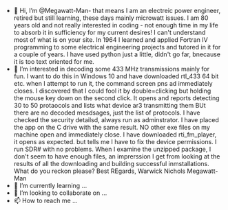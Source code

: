 - 👋 Hi, I’m @Megawatt-Man- that means I am an electreic power engineer, retired but still learning, these days mainly microwatt issues. I am 80 years old and not really interested in coding - not enough time in my life to absorb it in sufficiency for my current desires! I can't understand most of what is on your site. In 1964 I learned and applied Fortran IV programming to some electrical engineering projects and tutored in it for a couple of years. I have used python just a little, didn't go far, bnecause it is too text oriented for me. 
- 👀 I’m interested in decoding some 433 MHz transmissions mainly for fun. I want to do this in Windows 10 and have downloaded rtl_433 64 bit etc. when I attempt to run it, the command screen pns ad immediately closes. I discovered that I could fool it by double=clicking but holding the mouse key down on the second click. It opens and reports detecting 30 to 50 protaocols and lists what device ar3 transmitting them BUt there are no decoded mesdsages, just the list of protocols. 
I have checked the security detailsd, always run as adminstrator. I have placed the app on the C drive with the same result. NO other exe files on my machine open and immediately close. I have downloaded rti_fm_player, it opens as expected. but tells me I have to fix the device permissions.  I run SDR# with no problems.
When I examine the unzipped package, I don't seem to have enough files, an imprerssion I get from looking at the results of all the downloading and building successful inmstallations. What do you reckon please? Best REgards, Warwick Nichols
Megawatt-Man
- 🌱 I’m currently learning ...
- 💞️ I’m looking to collaborate on ...
- 📫 How to reach me ...

<!---
Megawatt-Man/Megawatt-Man is a ✨ special ✨ repository because its `README.md` (this file) appears on your GitHub profile.
You can click the Preview link to take a look at your changes.
--->
